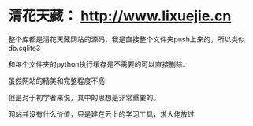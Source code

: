 # 清花天藏： http://www.lixuejie.cn

整个库都是清花天藏网站的源码，我是直接整个文件夹push上来的，所以类似db.sqlite3

和每个文件夹的python执行缓存是不需要的可以直接删除。

虽然网站的精美和完整程度不高

但是对于初学者来说，其中的思想是非常重要的。

网站并没有什么价值，只是建在云上的学习工具，求大佬放过
